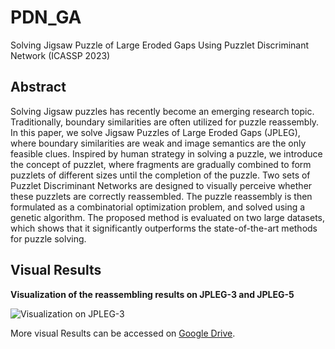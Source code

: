 # PDN_GA
Solving Jigsaw Puzzle of Large Eroded Gaps Using Puzzlet Discriminant Network (ICASSP 2023)

## Abstract
Solving Jigsaw puzzles has recently become an emerging research topic. Traditionally, boundary similarities are often utilized for puzzle reassembly. In this paper, we solve Jigsaw Puzzles of Large Eroded Gaps (JPLEG), where boundary similarities are weak and image semantics are the only feasible clues. Inspired by human strategy in solving a puzzle, we introduce the concept of puzzlet, where fragments are gradually combined to form puzzlets of different sizes until the completion of the puzzle. Two sets of Puzzlet Discriminant Networks are designed to visually perceive whether these puzzlets are correctly reassembled. The puzzle reassembly is then formulated as a combinatorial optimization problem, and solved using a genetic algorithm. The proposed method is evaluated on two large datasets, which shows that it significantly outperforms the state-of-the-art methods for puzzle solving.

## Visual Results

**Visualization of the reassembling results on JPLEG-3 and JPLEG-5**

![Visualization on JPLEG-3](./img/image-20221209094231.png)

More visual Results can be accessed on [Google Drive](https://drive.google.com/drive/folders/1iX5HE9Ym28UWxS6iOaO8dToX8_zcR5LN?usp=sharing).
